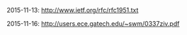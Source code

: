 2015-11-13:
http://www.ietf.org/rfc/rfc1951.txt

2015-11-16:
http://users.ece.gatech.edu/~swm/0337ziv.pdf

